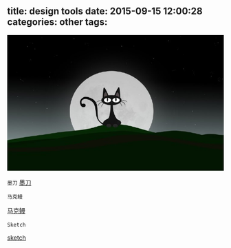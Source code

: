 title: design tools
date: 2015-09-15 12:00:28
categories: other
tags:
---

![](/images/s17.jpg)

`墨刀`
[墨刀](https://modao.cc/)


`马克鳗`

[马克鳗](http://www.getmarkman.com/)

`Sketch`

[sketch](http://sketchcn.com/)